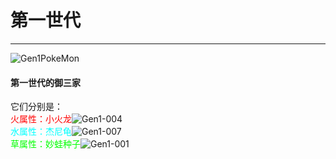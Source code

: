 # 第一世代

---

![Gen1PokeMon](/images/PokeMons/InitialPokeMon/gen1.jpg)

<h4>第一世代的御三家</h4>

它们分别是：  
<font color="#FF0000">火属性：小火龙</font>![Gen1-004](/images/PokeMons/Gen1/004.gif "小火龙")  
<font color="#00FFFF">水属性：杰尼龟</font>![Gen1-007](/images/PokeMons/Gen1/007.gif "杰尼龟")  
<font color="#00FF00">草属性：妙蛙种子</font>![Gen1-001](/images/PokeMons/Gen1/001.gif "妙蛙种子")  
